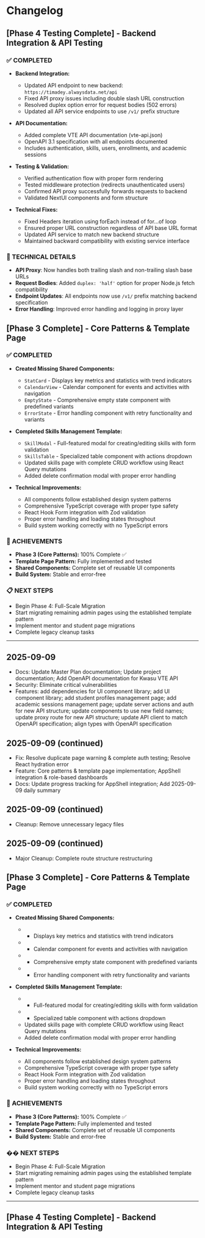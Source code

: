 # Changelog

## [Phase 4 Testing Complete] - Backend Integration & API Testing

### ✅ COMPLETED
- **Backend Integration:**
  - Updated API endpoint to new backend: `https://timadey.alwaysdata.net/api`
  - Fixed API proxy issues including double slash URL construction
  - Resolved duplex option error for request bodies (502 errors)
  - Updated all API service endpoints to use `/v1/` prefix structure

- **API Documentation:**
  - Added complete VTE API documentation (vte-api.json)
  - OpenAPI 3.1 specification with all endpoints documented
  - Includes authentication, skills, users, enrollments, and academic sessions

- **Testing & Validation:**
  - Verified authentication flow with proper form rendering
  - Tested middleware protection (redirects unauthenticated users)
  - Confirmed API proxy successfully forwards requests to backend
  - Validated NextUI components and form structure

- **Technical Fixes:**
  - Fixed Headers iteration using forEach instead of for...of loop
  - Ensured proper URL construction regardless of API base URL format
  - Updated API service to match new backend structure
  - Maintained backward compatibility with existing service interface

### 🔧 TECHNICAL DETAILS
- **API Proxy**: Now handles both trailing slash and non-trailing slash base URLs
- **Request Bodies**: Added `duplex: 'half'` option for proper Node.js fetch compatibility
- **Endpoint Updates**: All endpoints now use `/v1/` prefix matching backend specification
- **Error Handling**: Improved error handling and logging in proxy layer

## [Phase 3 Complete] - Core Patterns & Template Page

### ✅ COMPLETED
- **Created Missing Shared Components:**
  - `StatCard` - Displays key metrics and statistics with trend indicators
  - `CalendarView` - Calendar component for events and activities with navigation
  - `EmptyState` - Comprehensive empty state component with predefined variants
  - `ErrorState` - Error handling component with retry functionality and variants

- **Completed Skills Management Template:**
  - `SkillModal` - Full-featured modal for creating/editing skills with form validation
  - `SkillsTable` - Specialized table component with actions dropdown
  - Updated skills page with complete CRUD workflow using React Query mutations
  - Added delete confirmation modal with proper error handling

- **Technical Improvements:**
  - All components follow established design system patterns
  - Comprehensive TypeScript coverage with proper type safety
  - React Hook Form integration with Zod validation
  - Proper error handling and loading states throughout
  - Build system working correctly with no TypeScript errors

### 🎯 ACHIEVEMENTS
- **Phase 3 (Core Patterns):** 100% Complete ✅
- **Template Page Pattern:** Fully implemented and tested
- **Shared Components:** Complete set of reusable UI components
- **Build System:** Stable and error-free

### 📋 NEXT STEPS
- Begin Phase 4: Full-Scale Migration
- Start migrating remaining admin pages using the established template pattern
- Implement mentor and student page migrations
- Complete legacy cleanup tasks

---

## 2025-09-09
- Docs: Update Master Plan documentation; Update project documentation; Add OpenAPI documentation for Kwasu VTE API
- Security: Eliminate critical vulnerabilities
- Features: add dependencies for UI component library; add UI component library; add student profiles management page; add academic sessions management page; update server actions and auth for new API structure; update components to use new field names; update proxy route for new API structure; update API client to match OpenAPI specification; align types with OpenAPI specification

## 2025-09-09 (continued)
- Fix: Resolve duplicate page warning & complete auth testing; Resolve React hydration error
- Feature: Core patterns & template page implementation; AppShell integration & role-based dashboards
- Docs: Update progress tracking for AppShell integration; Add 2025-09-09 daily summary

## 2025-09-09 (continued)
- Cleanup: Remove unnecessary legacy files

## 2025-09-09 (continued)
- Major Cleanup: Complete route structure restructuring

## [Phase 3 Complete] - Core Patterns & Template Page

### ✅ COMPLETED
- **Created Missing Shared Components:**
  -  - Displays key metrics and statistics with trend indicators
  -  - Calendar component for events and activities with navigation
  -  - Comprehensive empty state component with predefined variants
  -  - Error handling component with retry functionality and variants

- **Completed Skills Management Template:**
  -  - Full-featured modal for creating/editing skills with form validation
  -  - Specialized table component with actions dropdown
  - Updated skills page with complete CRUD workflow using React Query mutations
  - Added delete confirmation modal with proper error handling

- **Technical Improvements:**
  - All components follow established design system patterns
  - Comprehensive TypeScript coverage with proper type safety
  - React Hook Form integration with Zod validation
  - Proper error handling and loading states throughout
  - Build system working correctly with no TypeScript errors

### 🎯 ACHIEVEMENTS
- **Phase 3 (Core Patterns):** 100% Complete ✅
- **Template Page Pattern:** Fully implemented and tested
- **Shared Components:** Complete set of reusable UI components
- **Build System:** Stable and error-free

### �� NEXT STEPS
- Begin Phase 4: Full-Scale Migration
- Start migrating remaining admin pages using the established template pattern
- Implement mentor and student page migrations
- Complete legacy cleanup tasks

---

## [Phase 4 Testing Complete] - Backend Integration & API Testing
